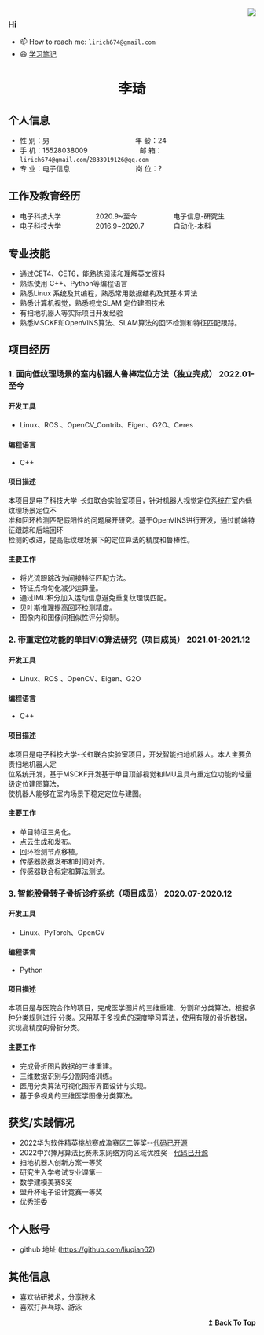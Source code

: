 <div >
<img align="right" src="https://github-readme-stats.vercel.app/api?username=liuqian62&show_icons=true&icon_color=CE1D2D&text_color=718096&bg_color=ffffff&hide_title=true" />
</div>

### Hi

- 📫 How to reach me: `lirich674@gmail.com`
- 😄 [学习笔记](https://github.com/liuqian62/notebook)
<!-- - 😄[个人网站](https://liuqian62.github.io/) -->


 <center>
     <h1>李琦</h1>
 </center>

## 个人信息 

* 性 别：男&emsp;&emsp;&emsp;&emsp;&emsp;&emsp;&emsp;&emsp;&emsp;&emsp;&emsp;&emsp;&ensp;年 龄：24  
* 手 机：15528038009 &emsp;&emsp;&emsp;&emsp;&emsp;&emsp;&emsp; 邮 箱：`lirich674@gmail.com`/`2833919126@qq.com  `
* 专 业：电子信息 &emsp;&emsp;&emsp;&emsp;&emsp;&emsp;&emsp;&emsp;&emsp; 岗 位：?

## 工作及教育经历

<!-- * 前公司&emsp;&emsp;&emsp;&emsp;&emsp;&emsp;&ensp;2019.8~至今&emsp;&emsp;&emsp;&emsp;&emsp; 事业群名字-部门名字        -->
* 电子科技大学&emsp;&emsp;&emsp;&emsp;&emsp;2020.9~至今&emsp;&emsp;&emsp;&emsp;&emsp; 电子信息-研究生         
* 电子科技大学&emsp;&emsp;&emsp;&emsp;&emsp;2016.9~2020.7&emsp;&emsp;&emsp;&emsp; 自动化-本科  

## 专业技能

* 通过CET4、CET6，能熟练阅读和理解英文资料 
* 熟练使用 C++、Python等编程语言
* 熟悉Linux 系统及其编程，熟悉常用数据结构及其基本算法
* 熟悉计算机视觉，熟悉视觉SLAM 定位建图技术
* 有扫地机器人等实际项目开发经验
* 熟悉MSCKF和OpenVINS算法、SLAM算法的回环检测和特征匹配跟踪。

## 项目经历





### 1. 面向低纹理场景的室内机器人鲁棒定位方法（独立完成） 2022.01-至今
#### 开发工具
 * Linux、ROS 、OpenCV_Contrib、Eigen、G2O、Ceres 
#### 编程语言
 * C++  
#### 项目描述

本项目是电子科技大学-长虹联合实验室项目，针对机器人视觉定位系统在室内低纹理场景定位不  
准和回环检测匹配假阳性的问题展开研究。基于OpenVINS进行开发，通过前端特征跟踪和后端回环  
检测的改进，提高低纹理场景下的定位算法的精度和鲁棒性。

#### 主要工作 
   * 将光流跟踪改为间接特征匹配方法。
   * 特征点均匀化减少运算量。
   * 通过IMU积分加入运动信息避免重复纹理误匹配。
   * 贝叶斯推理提高回环检测精度。
   * 图像内和图像间相似性评分抑制。

### 2. 带重定位功能的单目VIO算法研究（项目成员） 2021.01-2021.12
#### 开发工具
 * Linux、ROS 、OpenCV、Eigen、G2O 
#### 编程语言
 * C++  
#### 项目描述

本项目是电子科技大学-长虹联合实验室项目，开发智能扫地机器人。本人主要负责扫地机器人定  
位系统开发，基于MSCKF开发基于单目顶部视觉和IMU且具有重定位功能的轻量级定位建图算法，  
使机器人能够在室内场景下稳定定位与建图。

#### 主要工作 
   * 单目特征三角化。
   * 点云生成和发布。
   * 回环检测节点移植。
   * 传感器数据发布和时间对齐。
   * 传感器联合标定和算法测试。

### 3. 智能股骨转子骨折诊疗系统（项目成员） 2020.07-2020.12 
#### 开发工具
 * Linux、PyTorch、OpenCV
#### 编程语言
 * Python 
#### 项目描述

本项目是与医院合作的项目，完成医学图片的三维重建、分割和分类算法。根据多种分类规则进行
分类。采用基于多视角的深度学习算法，使用有限的骨折数据，实现高精度的骨折分类。

#### 主要工作 
   * 完成骨折图片数据的三维重建。
   * 三维数据识别与分割网络训练。
   * 医用分类算法可视化图形界面设计与实现。
   * 基于多视角的三维医学图像分类算法。



## 获奖/实践情况
* 2022华为软件精英挑战赛成渝赛区二等奖--[代码已开源](https://github.com/liuqian62/codecraft2022)
* 2022中兴捧月算法比赛未来网络方向区域优胜奖--[代码已开源](https://github.com/liuqian62/zhongxing_second)
* 扫地机器人创新方案一等奖
* 研究生入学考试专业课第一
* 数学建模美赛S奖
* 盟升杯电子设计竞赛一等奖
* 优秀班委


## 个人账号 
* github 地址 (https://github.com/liuqian62)

## 其他信息 
* 喜欢钻研技术，分享技术
* 喜欢打乒乓球、游泳
<div align="right">
    <b><a href="#Hi">↥ Back To Top</a></b>
</div>





